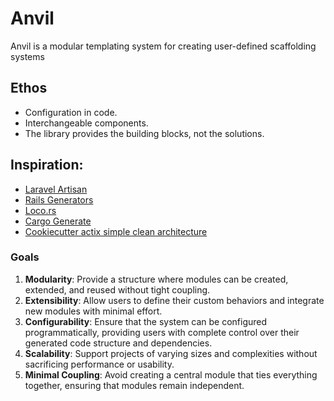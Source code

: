 # Anvil

Anvil is a modular templating system for creating user-defined scaffolding systems

## Ethos

- Configuration in code.
- Interchangeable components.
- The library provides the building blocks, not the solutions.

## Inspiration:

- [Laravel Artisan](https://laravel.com/docs/11.x/artisan)
- [Rails Generators](https://guides.rubyonrails.org/generators.html)
- [Loco.rs](https://loco.rs/docs/getting-started/tour/#adding-a-crud-api)
- [Cargo Generate](https://github.com/cargo-generate/cargo-generate)
- [Cookiecutter actix simple clean architecture](https://github.com/microsoft/cookiecutter-rust-actix-clean-architecture)


### Goals
1. **Modularity**: Provide a structure where modules can be created, extended, and reused without tight coupling.
2. **Extensibility**: Allow users to define their custom behaviors and integrate new modules with minimal effort.
3. **Configurability**: Ensure that the system can be configured programmatically, providing users with complete control over their generated code structure and dependencies.
4. **Scalability**: Support projects of varying sizes and complexities without sacrificing performance or usability.
5. **Minimal Coupling**: Avoid creating a central module that ties everything together, ensuring that modules remain independent.
